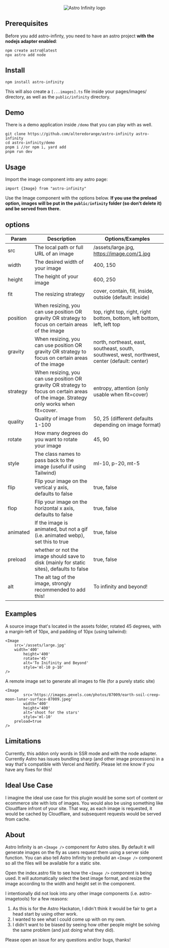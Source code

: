<p align="center">
<img src="https://raw.githubusercontent.com/alteredorange/astro-infinity/main/AstroInfinityRepeat.gif" alt="Astro Infinity logo">
</p>

## Prerequisites
Before you add astro-infinty, you need to have an astro project **with the nodejs adapter enabled**:
```
npm create astro@latest
npx astro add node
```

## Install

```
npm install astro-infinity
```
This will also create a `[...images].ts` file inside your pages/images/ directory, as well as the `public/infinity` directory.

## Demo

There is a demo application inside `/demo` that you can play with as well.
```
git clone https://github.com/alteredorange/astro-infinity astro-infinity
cd astro-infinity/demo
pnpm i //or npm i, yard add
pnpm run dev

```

## Usage

Import the image component into any astro page:

```
import {Image} from "astro-infinity"
```

Use the Image component with the options below.
**If you use the preload option, images will be put in the `public/infinity` folder (so don't delete it) and be served from there.**

## options

| Param    	| Description                                                                                                                             	| Options/Examples                                                                               	|
|----------	|-----------------------------------------------------------------------------------------------------------------------------------------	|------------------------------------------------------------------------------------------------	|
| src      	| The local path or full URL of an image                                                                                                  	| /assets/large.jpg, https://image.com/1.jpg                                                     	|
| width    	| The desired width of your image                                                                                                         	| 400, 150                                                                                       	|
| height   	| The height of your image                                                                                                                	| 600, 250                                                                                       	|
| fit      	| The resizing strategy                                                                                                                   	| cover, contain, fill, inside, outside (default: inside)                                        	|
| position 	| When resizing, you can use position OR gravity OR strategy to focus on certain areas of the image                                       	| top, right top, right, right bottom, bottom, left bottom, left, left top                       	|
| gravity  	| When resizing, you can use position OR gravity OR strategy to focus on certain areas of the image                                       	| north, northeast, east, southeast, south, southwest, west, northwest, center (default: center) 	|
| strategy 	| When resizing, you can use position OR gravity OR strategy to focus on certain areas of the image. Strategy only works when fit=cover.  	| entropy, attention (only usable when fit=cover)                                                	|
| quality  	| Quality of image from 1-100                                                                                                             	| 50, 25 (different defaults depending on image format)                                          	|
| rotate   	| How many degrees do you want to rotate your image                                                                                       	| 45, 90                                                                                         	|
| style    	| The class names to pass back to the image (useful if using Tailwind)                                                                    	| ml-10, p-20, mt-5                                                                              	|
| flip     	| Flip your image on the vertical y axis, defaults to false                                                                               	| true, false                                                                                    	|
| flop     	| Flip your image on the horizontal x axis, defaults to false                                                                             	| true, false                                                                                    	|
| animated 	| If the image is animated, but not a gif (i.e. animated webp), set this to true                                                          	| true, false                                                                                    	|
| preload  	| whether or not the image should save to disk (mainly for static sites), defaults to false                                               	| true, false                                                                                    	|
| alt      	| The alt tag of the image, strongly recommended to add this!                                                                             	| To infinity and beyond!                                                                        	|


## Examples

A source image that's located in the assets folder, rotated 45 degrees, with a margin-left of 10px, and padding of 10px (using tailwind):

```
<Image
	src='/assets/large.jpg'
	width='400'
        height='400'
        rotate='45'
        alt='To Inifinity and Beyond'
        style='ml-10 p-10'
/>
```

A remote image set to generate all images to file (for a purely static site)

```
<Image
        src='https://images.pexels.com/photos/87009/earth-soil-creep-moon-lunar-surface-87009.jpeg'
        width='400'
        height='400'
        alt='shoot for the stars'
        style='ml-10'
	preload=true
/>
```

## Limitations

Currently, this addon only words in SSR mode and with the node adapter. Currently Astro has issues bundling sharp (and other image processors) in a way that's compatible with Vercel and Netlify. Please let me know if you have any fixes for this!

## Ideal Use Case

I imagine the ideal use case for this plugin would be some sort of content or ecommerce site with lots of images. You would also be using something like Cloudflare infront of your site. That way, as each image is requested, it would be cached by Cloudflare, and subsequent requests would be served from cache.


## About

Astro Infinity is an `<Image />` component for Astro sites. By default it will generate images on the fly as users request them using a server side function. You can also tell Astro Infinity to prebuild an `<Image />` component so all the files will be available for a static site.

Open the index.astro file to see how the `<Image />` component is being used. It will automatically select the best image format, and resize the image according to the width and height set in the component.

I intentionally did not look into any other image components (i.e. astro-imagetools) for a few reasons:

1. As this is for the Astro Hackaton, I didn't think it would be fair to get a head start by using other work.
2. I wanted to see what I could come up with on my own.
3. I didn't want to be biased by seeing how other people might be solving the same problem (and just doing what they did).

Please open an issue for any questions and/or bugs, thanks!
